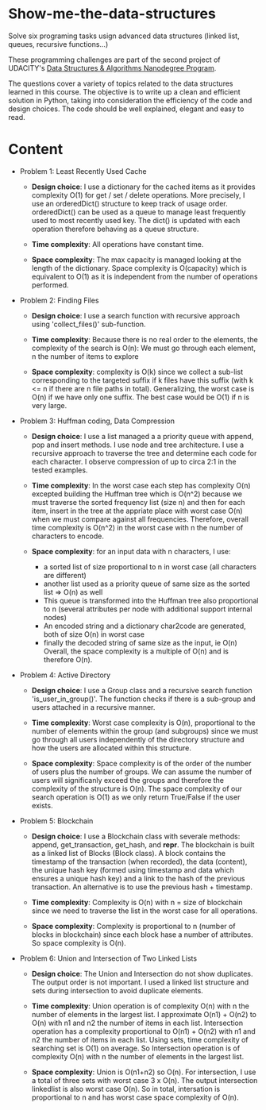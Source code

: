 # Show-me-the-data-structures
Solve six programing tasks usign advanced data structures (linked list, queues, recursive functions...)

These programming challenges are part of the second project of UDACITY's [Data Structures & Algorithms Nanodegree Program](https://www.udacity.com/course/data-structures-and-algorithms-nanodegree--nd256).

The questions cover a variety of topics related to the data structures learned in this course. The objective is to write up a clean and efficient solution in Python, taking into consideration the efficiency of the code and design choices. The code should be well explained, elegant and easy to read.

# Content

- Problem 1: Least Recently Used Cache
  - **Design choice**:
I use a dictionary for the cached items as it provides complexity O(1) for get / set / delete operations. More precisely, I use an orderedDict() structure to keep track of usage order. orderedDict() can be used as a queue to manage least frequently used to most recently used key. The dict() is updated with each operation therefore behaving as a queue structure.

  - **Time complexity**:
All operations have constant time.

  - **Space complexity**:
The max capacity is managed looking at the length of the dictionary.
Space complexity is O(capacity) which is equivalent to O(1) as it is independent from the number of operations performed.


- Problem 2: Finding Files
  - **Design choice**:
I use a search function with recursive approach using 'collect_files()' sub-function.

  - **Time complexity**:
Because there is no real order to the elements, the complexity of the search is O(n): We must go through each element, n the number of items to explore

  - **Space complexity**:
complexity is O(k) since we collect a  sub-list corresponding to the targeted suffix if k files have this suffix (with k <= n if there are n file paths in total). Generalizing, the worst case is O(n) if we have only one suffix. The best case would be O(1) if n is very large.


- Problem 3: Huffman coding, Data Compression
  - **Design choice**:
I use a list managed a a priority queue with append, pop and insert methods.
I use node and tree architecture. I use a recursive approach to traverse the tree and determine each code for each character. I observe compression of up to circa 2:1 in the tested examples.

  - **Time complexity**:
In the worst case each step has complexity O(n) excepted building the Huffman tree which is O(n^2) because we must traverse the sorted frequency list (size n) and then for each item, insert in the tree at the appriate place with worst case O(n) when we must compare against all frequencies. Therefore, overall time complexity is O(n^2) in the worst case with n the number of characters to encode.

  - **Space complexity**:
for an input data with n characters, I use:
    - a sorted list of size proportional to n in worst case (all characters are different)
    - another list used as a priority queue of same size as the sorted list => O(n) as well
    - This queue is transformed into the Huffman tree also proportional to n (several attributes per node with additional support internal nodes)
    - An encoded string and a dictionary char2code are generated, both of size O(n) in worst case
    - finally the decoded string of same size as the input, ie O(n)
Overall, the space complexity is a multiple of O(n) and is therefore O(n).


- Problem 4: Active Directory
  - **Design choice**:
I use a Group class and a recursive search function 'is_user_in_group()'. The function checks if there is a sub-group and users attached in a recursive manner.

  - **Time complexity**:
Worst case complexity is O(n), proportional to the number of elements within the group (and subgroups) since we must go through all users independently of the directory structure and how the users are allocated within this structure.

  - **Space complexity**:
Space complexity is of the order of the number of users plus the number of groups. We can assume the number of users will significanly exceed the groups and therefore the complexity of the structure is O(n).
The space complexity of our search operation is O(1) as we only return True/False if the user exists.


- Problem 5: Blockchain
  - **Design choice**:
I use a Blockchain class with severale methods: append, get_transaction, get_hash, and __repr__. The blockchain is built as a linked list of Blocks (Block class).
A block contains the timestamp of the transaction (when recorded), the data (content), the unique hash key (formed using timestamp and data which ensures a unique hash key) and a link to the hash of the previous transaction. An alternative is to use the previous hash + timestamp.

  - **Time complexity**:
Complexity is O(n) with n = size of blockchain since we need to traverse the list in the worst case for all operations.

  - **Space complexity**:
Complexity is proportional to n (number of blocks in blockchain) since each block hase a number of attributes. So space complexity is O(n).


- Problem 6: Union and Intersection of Two Linked Lists
  - **Design choice**:
The Union and Intersection do not show duplicates. The output order is not important.
I used a linked list structure and sets during intersection to avoid duplicate elements.

   - **Time complexity**:
Union operation is of complexity O(n) with n the number of elements in the largest list. I approximate O(n1) + O(n2) to O(n) with n1 and n2 the number of items in each list.
Intersection operation has a complexity proportional to O(n1) + O(n2) with n1 and n2 the number of items in each list. Using sets, time complexity of searching set is O(1) on average. So Intersection operation is of complexity O(n) with n the number of elements in the largest list.

  - **Space complexity**:
Union is O(n1+n2) so O(n). For intersection, I use a total of three sets with worst case 3 x O(n). The output intersection linkedlist is also worst case O(n). So in total, intersation is proportional to n and has worst case space complexity of O(n).
